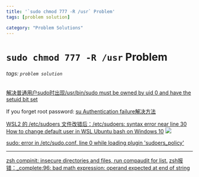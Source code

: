 ```yaml
---
title: '`sudo chmod 777 -R /usr` Problem'
tags: [problem solution]

category: "Problem Solutions"
---
```


# `sudo chmod 777 -R /usr` Problem
###### tags: `problem solution`

[解决普通用户sudo时出现/usr/bin/sudo must be owned by uid 0 and have the setuid bit set](https://www.cnblogs.com/silentdoer/p/8946946.html)

If you forget root password:
[su Authentication failure解决方法](https://blog.csdn.net/ACK_ACK/article/details/106320127)

[WSL2 的 /etc/sudoers 文件改错后：/etc/sudoers: syntax error near line 30](https://blog.csdn.net/Tangramor/article/details/120358727)
[How to change default user in WSL Ubuntu bash on Windows 10](https://askubuntu.com/questions/816732/how-to-change-default-user-in-wsl-ubuntu-bash-on-windows-10)
![](https://i.imgur.com/UwBX8O2.png)


[sudo: error in /etc/sudo.conf, line 0 while loading plugin 'sudoers_policy'](https://blog.csdn.net/lileihappy/article/details/79214156)

---

[zsh compinit: insecure directories and files, run compaudit for list.](https://github.com/zsh-users/zsh-completions/issues/433)
[zsh报错：_complete:96: bad math expression: operand expected at end of string](https://blog.csdn.net/Bronze5/article/details/109449532)